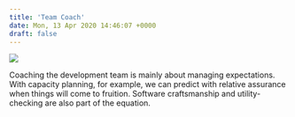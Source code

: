 ```yaml
---
title: 'Team Coach'
date: Mon, 13 Apr 2020 14:46:07 +0000
draft: false
---
```


![](https://www.mann.fr/en/wp-content/uploads/2020/04/entrepreneur_pro-022-300x300.png)

Coaching the development team is mainly about managing expectations. With capacity planning, for example, we can predict with relative assurance when things will come to fruition. Software craftsmanship and utility-checking are also part of the equation.